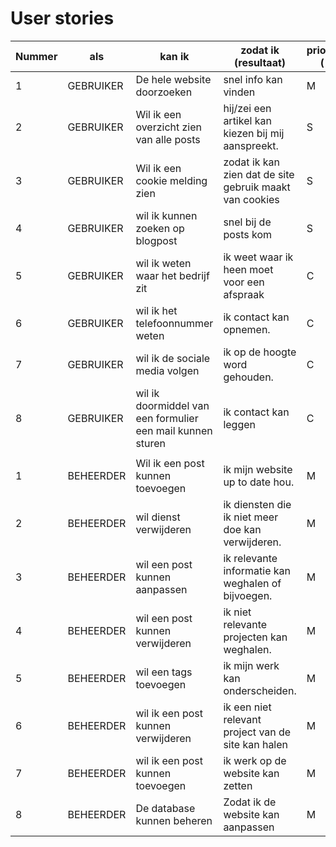# User stories

| Nummer | als       | kan ik                                                     | zodat ik  (resultaat)                                   | prioriteit (*) |
|--------|-----------|------------------------------------------------------------|---------------------------------------------------------|----------------|
| 1      | GEBRUIKER | De hele website doorzoeken                                 | snel info kan vinden                                    | M              |
| 2      | GEBRUIKER | Wil ik een overzicht zien van alle posts                   | hij/zei een artikel kan kiezen bij mij aanspreekt.      | S              |
| 3      | GEBRUIKER | Wil ik een cookie melding zien                             | zodat ik kan zien dat de site gebruik maakt van cookies | S              |
| 4      | GEBRUIKER | wil ik kunnen zoeken op blogpost                           | snel bij de posts kom                                   | S              |
| 5      | GEBRUIKER | wil ik weten waar het bedrijf zit                          | ik weet waar ik heen moet voor een afspraak             | C              |
| 6      | GEBRUIKER | wil ik het telefoonnummer weten                            | ik contact kan opnemen.                                 | C              |
| 7      | GEBRUIKER | wil ik de sociale media volgen                             | ik op de hoogte word gehouden.                          | C              |
| 8      | GEBRUIKER | wil ik doormiddel van een formulier een mail kunnen sturen | ik contact kan leggen                                   | C              |
|        |           |                                                            |                                                         |                |
| 1      | BEHEERDER | Wil ik een post kunnen toevoegen                           | ik mijn website up to date hou.                         | M              |
| 2      | BEHEERDER | wil dienst verwijderen                                     | ik diensten die ik niet meer doe kan verwijderen.       | M              |
| 3      | BEHEERDER | wil een post kunnen aanpassen                              | ik relevante informatie kan weghalen of bijvoegen.      | M              |
| 4      | BEHEERDER | wil een post kunnen verwijderen                            | ik niet relevante projecten kan weghalen.               | M              |
| 5      | BEHEERDER | wil een tags toevoegen                                     | ik mijn werk kan onderscheiden.                         | M              |
| 6      | BEHEERDER | wil ik een post kunnen verwijderen                         | ik een niet relevant project van de site kan halen      | M              |
| 7      | BEHEERDER | wil ik een post kunnen toevoegen                           | ik werk op de website kan zetten                        | M              |
| 8      | BEHEERDER | De database kunnen beheren                                 | Zodat ik de website kan aanpassen                       | M              |